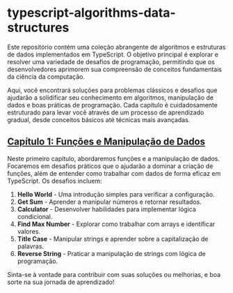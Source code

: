 # typescript-algorithms-data-structures

Este repositório contém uma coleção abrangente de algoritmos e estruturas de dados implementados em TypeScript. O objetivo principal é explorar e resolver uma variedade de desafios de programação, permitindo que os desenvolvedores aprimorem sua compreensão de conceitos fundamentais da ciência da computação.

Aqui, você encontrará soluções para problemas clássicos e desafios que ajudarão a solidificar seu conhecimento em algoritmos, manipulação de dados e boas práticas de programação. Cada capítulo é cuidadosamente estruturado para levar você através de um processo de aprendizado gradual, desde conceitos básicos até técnicas mais avançadas.

## [Capítulo 1: Funções e Manipulação de Dados](./src/chapter-1-functions-data-manipulation/README.md)

Neste primeiro capítulo, abordaremos funções e a manipulação de dados. Focaremos em desafios práticos que o ajudarão a dominar a criação de funções, além de entender como trabalhar com dados de forma eficaz em TypeScript. Os desafios incluem:

1. **Hello World** - Uma introdução simples para verificar a configuração.
2. **Get Sum** - Aprender a manipular números e retornar resultados.
3. **Calculator** - Desenvolver habilidades para implementar lógica condicional.
4. **Find Max Number** - Explorar como trabalhar com arrays e identificar valores.
5. **Title Case** - Manipular strings e aprender sobre a capitalização de palavras.
6. **Reverse String** - Praticar a manipulação de strings com lógica de programação.

Sinta-se à vontade para contribuir com suas soluções ou melhorias, e boa sorte na sua jornada de aprendizado!
